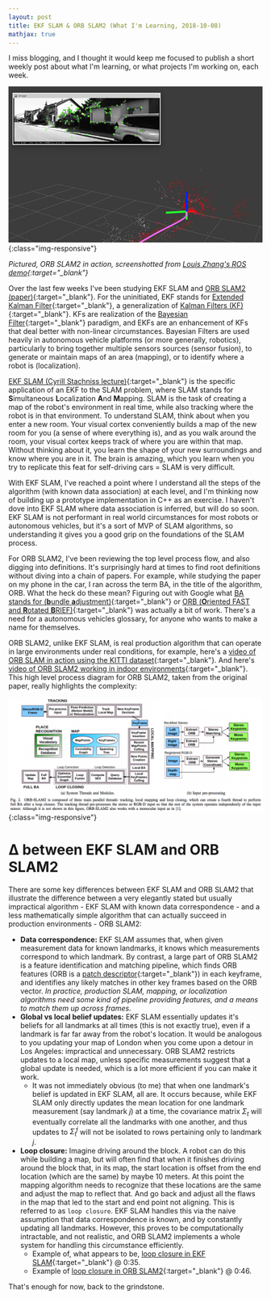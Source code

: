 ```yaml
---
layout: post
title: EKF SLAM & ORB SLAM2 (What I'm Learning, 2018-10-08)
mathjax: true
---
```


I miss blogging, and I thought it would keep me focused to publish a short weekly post about what I'm learning, or what projects I'm working on, each week.

![ORB SLAM2 in action](/images/orb_slam2_in_action.png){:class="img-responsive"}

<!--excerpt-->

*Pictured, ORB SLAM2 in action, screenshotted from [Louis Zhang's ROS demo](https://www.youtube.com/watch?v=j2ZNuBCr4SA){:target="_blank"}*

Over the last few weeks I've been studying EKF SLAM and [ORB SLAM2 (paper)](https://arxiv.org/abs/1610.06475){:target="_blank"}.  For the uninitiated, EKF stands for [Extended Kalman Filter](https://en.wikipedia.org/wiki/Extended_Kalman_filter){:target="_blank"}, a generalization of [Kalman Filters (KF)](https://en.wikipedia.org/wiki/Kalman_filter){:target="_blank"}.  KFs are realization of the [Bayesian Filter](https://en.wikipedia.org/wiki/Recursive_Bayesian_estimation){:target="_blank"} paradigm, and EKFs are an enhancement of KFs that deal better with non-linear circumstances.  Bayesian Filters are used heavily in autonomous vehicle platforms (or more generally, robotics), particularly to bring together multiple sensors sources (sensor fusion), to generate or maintain maps of an area (mapping), or to identify where a robot is (localization).

[EKF SLAM (Cyrill Stachniss lecture)](https://www.youtube.com/watch?v=AdjtKlg_bWw){:target="_blank"} is the specific application of an EKF to the SLAM problem, where SLAM stands for **S**imultaneous **L**ocalization **A**nd **M**apping.  SLAM is the task of creating a map of the robot's environment in real time, while also tracking where the robot is in that environment.  To understand SLAM, think about when you enter a new room.  Your visual cortex conveniently builds a map of the new room for you (a sense of where everything is), and as you walk around the room, your visual cortex keeps track of where you are within that map.  Without thinking about it, you learn the shape of your new surroundings and know where you are in it.  The brain is amazing, which you learn when you try to replicate this feat for self-driving cars = SLAM is very difficult.

With EKF SLAM, I've reached a point where I understand all the steps of the algorithm (with known data association) at each level, and I'm thinking now of building up a prototype implementation in C++ as an exercise.  I haven't dove into EKF SLAM where data association is inferred, but will do so soon.  EKF SLAM is not performant in real world circumstances for most robots or autonomous vehicles, but it's a sort of MVP of SLAM algorithms, so understanding it gives you a good grip on the foundations of the SLAM process.

For ORB SLAM2, I've been reviewing the top level process flow, and also digging into definitions.  It's surprisingly hard at times to find root definitions without diving into a chain of papers.  For example, while studying the paper on my phone in the car, I ran across the term BA, in the title of the algorithm, ORB.  What the heck do these mean?  Figuring out with Google what [BA stands for (**b**undle **a**djustment)](https://en.wikipedia.org/wiki/Bundle_adjustment){:target="_blank"} or [ORB (**O**riented FAST and **R**otated **B**RIEF)](https://docs.opencv.org/3.0-beta/doc/py_tutorials/py_feature2d/py_orb/py_orb.html){:target="_blank"} was actually a bit of work.  There's a need for a autonomous vehicles glossary, for anyone who wants to make a name for themselves.

ORB SLAM2, unlike EKF SLAM, is real production algorithm that can operate in large environments under real conditions, for example, here's a [video of ORB SLAM in action using the KITTI dataset](https://www.youtube.com/watch?v=j2ZNuBCr4SA){:target="_blank"}.  And here's [video of ORB SLAM2 working in indoor environments](https://www.youtube.com/watch?v=MUyNOEICrf8){:target="_blank"}.  This high level process diagram for ORB SLAM2, taken from the original paper, really highlights the complexity:

![ORB SLAM2 process diagram](/images/orb_slam2_process.png){:class="img-responsive"}

# ∆ between EKF SLAM and ORB SLAM2

There are some key differences between EKF SLAM and ORB SLAM2 that illustrate the difference between a very elegantly stated but usually impractical algorithm - EKF SLAM with known data correspondence - and a less mathematically simple algorithm that can actually succeed in production environments - ORB SLAM2:

- **Data correspondence:** EKF SLAM assumes that, when given measurement data for known landmarks, it knows which measurements correspond to which landmark.  By contrast, a large part of ORB SLAM2 is a feature identification and matching pipeline, which finds ORB features (ORB is a [patch descriptor](https://gilscvblog.com/2013/08/18/a-short-introduction-to-descriptors/){:target="_blank"}) in each keyframe, and identifies any likely matches in other key frames based on the ORB vector.  *In practice, production SLAM, mapping, or localization algorithms need some kind of pipeline providing features, and a means to match them up across frames.*
- **Global vs local belief updates:** EKF SLAM essentially updates it's beliefs for all landmarks at all times (this is not exactly true), even if a landmark is far far away from the robot's location.  It would be analogous to you updating your map of London when you come upon a detour in Los Angeles: impractical and unnecessary.  ORB SLAM2 restricts updates to a local map, unless specific measurements suggest that a global update is needed, which is a lot more efficient if you can make it work.
    + It was not immediately obvious (to me) that when one landmark's belief is updated in EKF SLAM, all are.  It occurs because, while EKF SLAM only directly updates the mean location for one landmark measurement (say landmark $j$) at a time, the covariance matrix $\Sigma_t$ will eventually correlate  all the landmarks with one another, and thus updates to $\bar{\Sigma}^j_t$ will not be isolated to rows pertaining only to landmark $j$.
- **Loop closure:** Imagine driving around the block.  A robot can do this while building a map, but will often find that when it finishes driving around the block that, in its map, the start location is offset from the end location (which are the same) by maybe 10 meters.  At this point the mapping algorithm needs to recognize that these locations are the same and adjust the map to reflect that.  And go back and adjust all the flaws in the map that led to the start and end point not aligning.  This is referred to as `loop closure`.  EKF SLAM handles this via the naive assumption that data correspondence is known, and by constantly updating all landmarks.  However, this proves to be computationally intractable, and not realistic, and ORB SLAM2 implements a whole system for handling this circumstance efficiently.
    + Example of, what appears to be, [loop closure in EKF SLAM](https://www.youtube.com/watch?v=BaqSRf5pAZ0){:target="_blank"} @ 0:35.
    + Example of [loop closure in ORB SLAM2](https://www.youtube.com/watch?v=j2ZNuBCr4SA){:target="_blank"} @ 0:46.

That's enough for now, back to the grindstone.